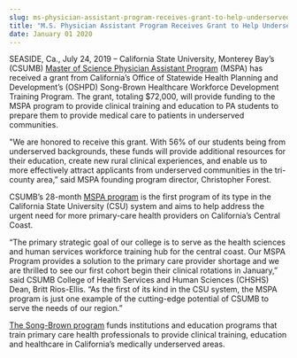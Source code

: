 ```yaml
---
slug: ms-physician-assistant-program-receives-grant-to-help-underserved-communities
title: "M.S. Physician Assistant Program Receives Grant to Help Underserved Communities"
date: January 01 2020
---
```


 
<p>
  SEASIDE, Ca., July 24, 2019 – California State University, Monterey Bay’s
  (CSUMB)
  <a href="https://csumb.edu/mspa"
    >Master of Science Physician Assistant Program</a
  >
  (MSPA) has received a grant from California’s Office of Statewide Health
  Planning and Development’s (OSHPD) Song-Brown Healthcare Workforce Development
  Training Program. The grant, totaling $72,000, will provide funding to the
  MSPA program to provide clinical training and education to PA students to
  prepare them to provide medical care to patients in underserved communities.
</p>
<p>
  "We are honored to receive this grant. With 56% of our students being from
  underserved backgrounds, these funds will provide additional resources for
  their education, create new rural clinical experiences, and enable us to more
  effectively attract applicants from underserved communities in the tri-county
  area,” said MSPA founding program director, Christopher Forest.
</p>
<p>
  CSUMB’s 28-month <a href="%22https:">MSPA program</a> is the first program of
  its type in the California State University (CSU) system and aims to help
  address the urgent need for more primary-care health providers on California’s
  Central Coast.
</p>
<p>
  “The primary strategic goal of our college is to serve as the health sciences
  and human services workforce training hub for the central coast. Our MSPA
  Program provides a solution to the primary care provider shortage and we are
  thrilled to see our first cohort begin their clinical rotations in January,”
  said CSUMB College of Health Services and Human Sciences (CHSHS) Dean, Britt
  Rios-Ellis. “As the first of its kind in the CSU system, the MSPA program is
  just one example of the cutting-edge potential of CSUMB to serve the needs of
  our region.”
</p>
<p>
  <a href="https://oshpd.ca.gov/loans-scholarships-grants/grants/song-brown/"
    >The Song-Brown program</a
  >
  funds institutions and education programs that train primary care health
  professionals to provide clinical training, education and healthcare in
  California’s medically underserved areas.
</p>
 
